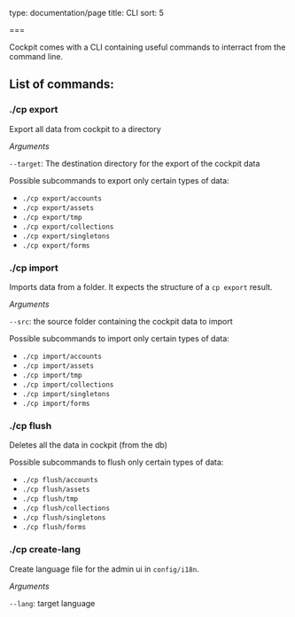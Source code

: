 type: documentation/page
title: CLI
sort: 5

===

Cockpit comes with a CLI containing useful commands to interract from the command line.


## List of commands:

### ./cp export

Export all data from cockpit to a directory

_Arguments_

`--target`: The destination directory for the export of the cockpit data

Possible subcommands to export only certain types of data:

- `./cp export/accounts`
- `./cp export/assets`
- `./cp export/tmp`
- `./cp export/collections`
- `./cp export/singletons`
- `./cp export/forms`

### ./cp import

Imports data from a folder. It expects the structure of a `cp export` result.

_Arguments_

`--src`: the source folder containing the cockpit data to import

Possible subcommands to import only certain types of data:

 - `./cp import/accounts`
 - `./cp import/assets`
 - `./cp import/tmp`
 - `./cp import/collections`
 - `./cp import/singletons`
 - `./cp import/forms`


### ./cp flush

Deletes all the data in cockpit (from the db)

Possible subcommands to flush only certain types of data:

- `./cp flush/accounts`
- `./cp flush/assets`
- `./cp flush/tmp`
- `./cp flush/collections`
- `./cp flush/singletons`
- `./cp flush/forms`


### ./cp create-lang

Create language file for the admin ui in `config/i18n`.

_Arguments_

`--lang`: target language
